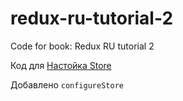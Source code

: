 # redux-ru-tutorial-2
Code for book:
Redux RU tutorial 2

Код для [Настойка Store](http://sp.carkva-gazeta.by/redux-ru-tutorial-2/sozdanie_store.html)

Добавлено ```configureStore```
